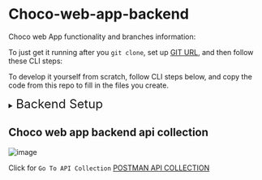 
# Choco-web-app-backend

Choco web App functionality and branches information:

To just get it running after you `git clone`, set up [GIT URL](https://github.com/Chanuth10/choco-web-app-backend-mern-with-redux.git), and then follow these CLI steps:


To develop it yourself from scratch, follow CLI steps below, and copy the code from this repo to fill in the files you create.


<details>
<summary><span style="font-size:x-large">Backend Setup</span></summary>

```bash
npm install 
npm run dev `or`  npm start 
```


</details>

## Choco web app backend api collection
![image](https://github.com/Chanuth-silva10/choco-web-app-backend-mern-with-redux/assets/80547770/f4713185-8211-405f-bd59-f02ebeb1891b)

Click for `Go To API Collection` [POSTMAN API COLLECTION](https://www.postman.com/lively-rocket-514967/workspace/public-api-collection/collection/24118288-c19af9c2-961c-4aca-9e6b-3d93340b8a19?action=share&creator=24118288)




